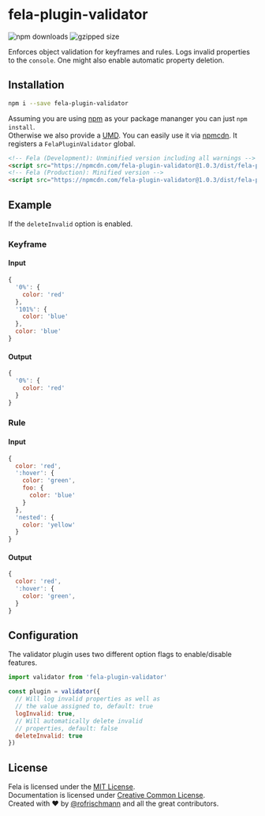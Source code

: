 # fela-plugin-validator


<img alt="npm downloads" src="https://img.shields.io/npm/dm/fela-plugin-validator.svg">
<img alt="gzipped size" src="https://img.shields.io/badge/gzipped-0.57kb-brightgreen.svg">

Enforces object validation for keyframes and rules.
Logs invalid properties to the `console`. One might also enable automatic property deletion.

## Installation
```sh
npm i --save fela-plugin-validator
```
Assuming you are using [npm](https://www.npmjs.com) as your package mananger you can just `npm install`.<br>
Otherwise we also provide a [UMD](https://github.com/umdjs/umd). You can easily use it via [npmcdn](https://npmcdn.com/). It registers a `FelaPluginValidator` global.
```HTML
<!-- Fela (Development): Unminified version including all warnings -->
<script src="https://npmcdn.com/fela-plugin-validator@1.0.3/dist/fela-plugin-validator.js"></script>
<!-- Fela (Production): Minified version -->
<script src="https://npmcdn.com/fela-plugin-validator@1.0.3/dist/fela-plugin-validator.min.js"></script>
```

## Example
If the `deleteInvalid` option is enabled.

### Keyframe
#### Input
```javascript
{
  '0%': {
    color: 'red'
  },
  '101%': {
    color: 'blue'
  },
  color: 'blue'
}
```

#### Output
```javascript
{
  '0%': {
    color: 'red'
  }
}
```
### Rule
#### Input
```javascript
{
  color: 'red',
  ':hover': {
    color: 'green',
    foo: {
      color: 'blue'
    }
  },
  'nested': {
    color: 'yellow'
  }
}
```

#### Output
```javascript
{
  color: 'red',
  ':hover': {
    color: 'green',
  }
}
```
## Configuration
The validator plugin uses two different option flags to enable/disable features.

```javascript
import validator from 'fela-plugin-validator'

const plugin = validator({
  // Will log invalid properties as well as
  // the value assigned to, default: true
  logInvalid: true,
  // Will automatically delete invalid
  // properties, default: false
  deleteInvalid: true
})
```


## License
Fela is licensed under the [MIT License](http://opensource.org/licenses/MIT).<br>
Documentation is licensed under [Creative Common License](http://creativecommons.org/licenses/by/4.0/).<br>
Created with ♥ by [@rofrischmann](http://rofrischmann.de) and all the great contributors.
